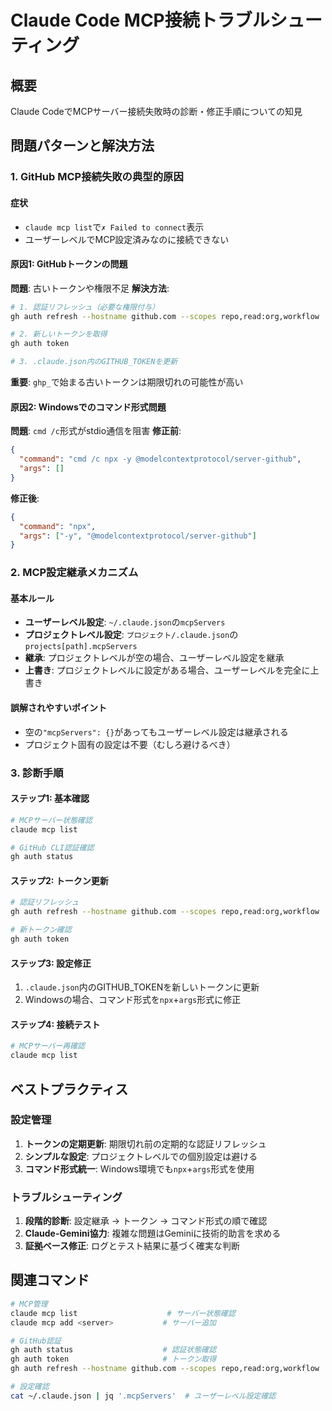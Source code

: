 # Claude Code MCP接続トラブルシューティング

## 概要
Claude CodeでMCPサーバー接続失敗時の診断・修正手順についての知見

## 問題パターンと解決方法

### 1. GitHub MCP接続失敗の典型的原因

#### 症状
- `claude mcp list`で`✗ Failed to connect`表示
- ユーザーレベルでMCP設定済みなのに接続できない

#### 原因1: GitHubトークンの問題
**問題**: 古いトークンや権限不足
**解決方法**:
```bash
# 1. 認証リフレッシュ（必要な権限付与）
gh auth refresh --hostname github.com --scopes repo,read:org,workflow

# 2. 新しいトークンを取得
gh auth token

# 3. .claude.json内のGITHUB_TOKENを更新
```

**重要**: `ghp_`で始まる古いトークンは期限切れの可能性が高い

#### 原因2: Windowsでのコマンド形式問題
**問題**: `cmd /c`形式がstdio通信を阻害
**修正前**:
```json
{
  "command": "cmd /c npx -y @modelcontextprotocol/server-github",
  "args": []
}
```

**修正後**:
```json
{
  "command": "npx",
  "args": ["-y", "@modelcontextprotocol/server-github"]
}
```

### 2. MCP設定継承メカニズム

#### 基本ルール
- **ユーザーレベル設定**: `~/.claude.json`の`mcpServers`
- **プロジェクトレベル設定**: `プロジェクト/.claude.json`の`projects[path].mcpServers`
- **継承**: プロジェクトレベルが空の場合、ユーザーレベル設定を継承
- **上書き**: プロジェクトレベルに設定がある場合、ユーザーレベルを完全に上書き

#### 誤解されやすいポイント
- 空の`"mcpServers": {}`があってもユーザーレベル設定は継承される
- プロジェクト固有の設定は不要（むしろ避けるべき）

### 3. 診断手順

#### ステップ1: 基本確認
```bash
# MCPサーバー状態確認
claude mcp list

# GitHub CLI認証確認
gh auth status
```

#### ステップ2: トークン更新
```bash
# 認証リフレッシュ
gh auth refresh --hostname github.com --scopes repo,read:org,workflow

# 新トークン確認
gh auth token
```

#### ステップ3: 設定修正
1. `.claude.json`内のGITHUB_TOKENを新しいトークンに更新
2. Windowsの場合、コマンド形式を`npx`+`args`形式に修正

#### ステップ4: 接続テスト
```bash
# MCPサーバー再確認
claude mcp list
```

## ベストプラクティス

### 設定管理
1. **トークンの定期更新**: 期限切れ前の定期的な認証リフレッシュ
2. **シンプルな設定**: プロジェクトレベルでの個別設定は避ける
3. **コマンド形式統一**: Windows環境でも`npx`+`args`形式を使用

### トラブルシューティング
1. **段階的診断**: 設定継承 → トークン → コマンド形式の順で確認
2. **Claude-Gemini協力**: 複雑な問題はGeminiに技術的助言を求める
3. **証拠ベース修正**: ログとテスト結果に基づく確実な判断

## 関連コマンド
```bash
# MCP管理
claude mcp list                    # サーバー状態確認
claude mcp add <server>           # サーバー追加

# GitHub認証
gh auth status                    # 認証状態確認
gh auth token                     # トークン取得
gh auth refresh --hostname github.com --scopes repo,read:org,workflow

# 設定確認
cat ~/.claude.json | jq '.mcpServers'  # ユーザーレベル設定確認
```
